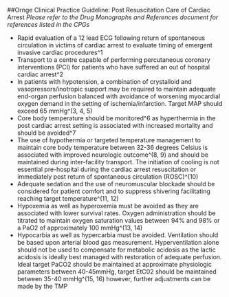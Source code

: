 ##Ornge Clinical Practice Guideline: Post Resuscitation Care of Cardiac Arrest<i>Please refer to the Drug Monographs and References document for references listed in the CPGs</i>
* Rapid evaluation of a 12 lead ECG following return of spontaneous circulation in victims of cardiac arrest to evaluate timing of emergent invasive cardiac procedures^1* Transport to a centre capable of performing percutaneous coronary interventions (PCI) for patients who have suffered an out of hospital cardiac arrest^2* In patients with hypotension, a combination of crystalloid and vasopressors/inotropic support may berequired to maintain adequate end-organ perfusion balanced with avoidance of worsening myocardial oxygen demand in the setting of ischemia/infarction. Target MAP should exceed 65 mmHg^(3, 4, 5)* Core body temperature should be monitored^6 as hyperthermia in the post cardiac arrest setting is associated with increased mortality and should be avoided^7* The use of hypothermia or targeted temperature management to maintain core body temperature between 32-36 degrees Celsius is associated with improved neurologic outcome^(8, 9) and should bemaintained during inter-facility transport. The initiation of cooling is not essential pre-hospital during the cardiac arrest resuscitation or immediately post return of spontaneous circulation (ROSC)^(10)* Adequate sedation and the use of neuromuscular blockade should be considered for patient comfort and to suppress shivering facilitating reaching target temperature^(11, 12)* Hypoxemia as well as hyperoxemia must be avoided as they are associated with lower survival rates. Oxygen administration should be titrated to maintain oxygen saturation values between 94% and 98% or aPaO2 of approximately 100 mmHg^(13, 14)* Hypocarbia as well as hypercarbia must be avoided. Ventilation should be based upon arterial blood gas measurement. Hyperventilation alone should not be used to compensate for metabolic acidosis as thelactic acidosis is ideally best managed with restoration of adequate perfusion. Ideal target PaCO2 should be maintained at approximate physiologic parameters between 40-45mmHg, target EtC02 should bemaintained between 35-40 mmHg^(15, 16) however, further adjustments can be made by the TMP